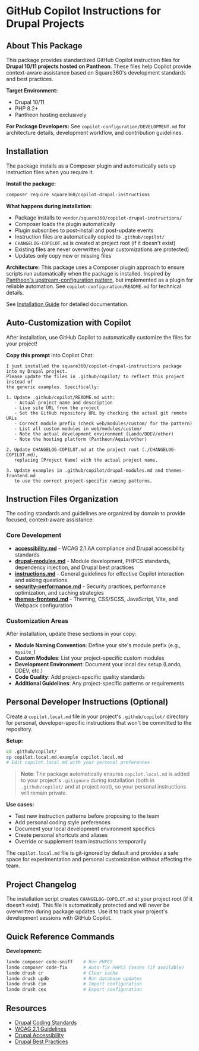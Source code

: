 # GitHub Copilot Instructions for Drupal Projects

## About This Package

This package provides standardized GitHub Copilot instruction files for **Drupal 10/11 projects hosted on Pantheon**. These files help Copilot provide context-aware assistance based on Square360's development standards and best practices.

**Target Environment:**
- Drupal 10/11
- PHP 8.2+
- Pantheon hosting exclusively

**For Package Developers:** See `copilot-configuration/DEVELOPMENT.md` for architecture details, development workflow, and contribution guidelines.

## Installation

The package installs as a Composer plugin and automatically sets up instruction files when you require it.

**Install the package:**
```bash
composer require square360/copilot-drupal-instructions
```

**What happens during installation:**
- Package installs to `vendor/square360/copilot-drupal-instructions/`
- Composer loads the plugin automatically
- Plugin subscribes to post-install and post-update events
- Instruction files are automatically copied to `.github/copilot/`
- `CHANGELOG-COPILOT.md` is created at project root (if it doesn't exist)
- Existing files are never overwritten (your customizations are protected)
- Updates only copy new or missing files

**Architecture:** This package uses a Composer plugin approach to ensure scripts run automatically when the package is installed. Inspired by [Pantheon's upstream-configuration pattern](https://github.com/pantheon-upstreams/drupal-composer-managed), but implemented as a plugin for reliable automation. See `copilot-configuration/README.md` for technical details.

See [Installation Guide](https://github.com/Square360/Copilot-Drupal-Instructions/blob/master/docs/INSTALL.md) for detailed documentation.

## Auto-Customization with Copilot

After installation, use GitHub Copilot to automatically customize the files for your project!

**Copy this prompt** into Copilot Chat:
```
I just installed the square360/copilot-drupal-instructions package into my Drupal project.
Please update the files in .github/copilot/ to reflect this project instead of
the generic examples. Specifically:

1. Update .github/copilot/README.md with:
   - Actual project name and description
   - Live site URL from the project
   - Set the GitHub repository URL by checking the actual git remote URLs
   - Correct module prefix (check web/modules/custom/ for the pattern)
   - List all custom modules in web/modules/custom/
   - Note the actual development environment (Lando/DDEV/other)
   - Note the hosting platform (Pantheon/Aquia/other)

2. Update CHANGELOG-COPILOT.md at the project root (./CHANGELOG-COPILOT.md),
   replacing [Project Name] with the actual project name.

3. Update examples in .github/copilot/drupal-modules.md and themes-frontend.md
   to use the correct project-specific naming patterns.
```


## Instruction Files Organization

The coding standards and guidelines are organized by domain to provide focused, context-aware assistance:

### Core Development
- **[accessibility.md](./accessibility.md)** - WCAG 2.1 AA compliance and Drupal accessibility standards
- **[drupal-modules.md](./drupal-modules.md)** - Module development, PHPCS standards, dependency injection, and Drupal best practices
- **[instructions.md](./instructions.md)** - General guidelines for effective Copilot interaction and asking questions
- **[security-performance.md](./security-performance.md)** - Security practices, performance optimization, and caching strategies
- **[themes-frontend.md](./themes-frontend.md)** - Theming, CSS/SCSS, JavaScript, Vite, and Webpack configuration

### Customization Areas

After installation, update these sections in your copy:

- **Module Naming Convention**: Define your site's module prefix (e.g., `mysite_`)
- **Custom Modules**: List your project-specific custom modules
- **Development Environment**: Document your local dev setup (Lando, DDEV, etc.)
- **Code Quality**: Add project-specific quality standards
- **Additional Guidelines**: Any project-specific patterns or requirements

## Personal Developer Instructions (Optional)

Create a `copilot.local.md` file in your project's `.github/copilot/` directory for personal, developer-specific instructions that won't be committed to the repository.

**Setup:**
```bash
cd .github/copilot/
cp copilot.local.md.example copilot.local.md
# Edit copilot.local.md with your personal preferences
```

> **Note**: The package automatically ensures `copilot.local.md` is added to your project's `.gitignore` during installation (both in `.github/copilot/` and at project root), so your personal instructions will remain private.

**Use cases:**
- Test new instruction patterns before proposing to the team
- Add personal coding style preferences
- Document your local development environment specifics
- Create personal shortcuts and aliases
- Override or supplement team instructions temporarily

The `copilot.local.md` file is git-ignored by default and provides a safe space for experimentation and personal customization without affecting the team.

## Project Changelog

The installation script creates `CHANGELOG-COPILOT.md` at your project root (if it doesn't exist). This file is automatically protected and will never be overwritten during package updates. Use it to track your project's development sessions with GitHub Copilot.

## Quick Reference Commands

**Development:**
```bash
lando composer code-sniff    # Run PHPCS
lando composer code-fix      # Auto-fix PHPCS issues (if available)
lando drush cr               # Clear cache
lando drush updb             # Run database updates
lando drush cim              # Import configuration
lando drush cex              # Export configuration
```

## Resources

- [Drupal Coding Standards](https://www.drupal.org/docs/develop/standards)
- [WCAG 2.1 Guidelines](https://www.w3.org/WAI/WCAG21/quickref/)
- [Drupal Accessibility](https://www.drupal.org/about/features/accessibility)
- [Drupal Best Practices](https://www.drupal.org/docs/develop/coding-standards)